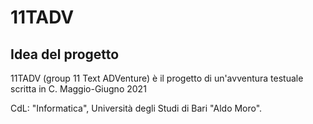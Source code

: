 # 11TADV

## Idea del progetto

11TADV (group 11 Text ADVenture) è il progetto di un'avventura testuale scritta in C. Maggio-Giugno 2021

CdL: "Informatica", Università degli Studi di Bari "Aldo Moro".
